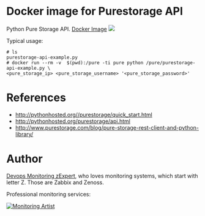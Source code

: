 Docker image for Purestorage API
================================

Python Pure Storage API. [Docker Image](https://hub.docker.com/r/monitoringartist/docker-purestorage/)
[![](https://badge.imagelayers.io/monitoringartist/docker-purestorage:latest.svg)](https://imagelayers.io/?images=monitoringartist/docker-purestorage:latest 'Get your own badge on imagelayers.io')

Typical usage:

```
# ls 
purestorage-api-example.py
# docker run --rm -v  $(pwd):/pure -ti pure python /pure/purestorage-api-example.py \
<pure_storage_ip> <pure_storage_username> '<pure_storage_password>'
```

References
==========

- http://pythonhosted.org//purestorage/quick_start.html
- http://pythonhosted.org/purestorage/api.html
- http://www.purestorage.com/blog/pure-storage-rest-client-and-python-library/

Author
======

[Devops Monitoring zExpert](http://www.jangaraj.com), who loves monitoring 
systems, which start with letter Z. Those are Zabbix and Zenoss.

Professional monitoring services:

[![Monitoring Artist](http://monitoringartist.com/img/github-monitoring-artist-logo.jpg)](http://www.monitoringartist.com)
